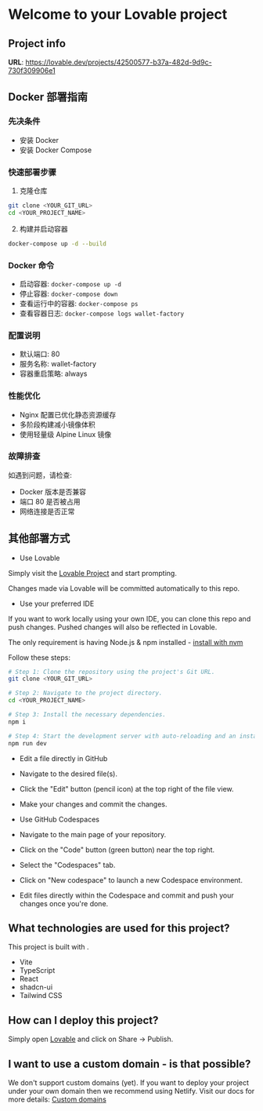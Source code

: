 # Welcome to your Lovable project

## Project info

**URL**: https://lovable.dev/projects/42500577-b37a-482d-9d9c-730f309906e1

## Docker 部署指南

### 先决条件
- 安装 Docker
- 安装 Docker Compose

### 快速部署步骤

1. 克隆仓库
```bash
git clone <YOUR_GIT_URL>
cd <YOUR_PROJECT_NAME>
```

2. 构建并启动容器
```bash
docker-compose up -d --build
```

### Docker 命令

- 启动容器: `docker-compose up -d`
- 停止容器: `docker-compose down`
- 查看运行中的容器: `docker-compose ps`
- 查看容器日志: `docker-compose logs wallet-factory`

### 配置说明

- 默认端口: 80
- 服务名称: wallet-factory
- 容器重启策略: always

### 性能优化

- Nginx 配置已优化静态资源缓存
- 多阶段构建减小镜像体积
- 使用轻量级 Alpine Linux 镜像

### 故障排查

如遇到问题，请检查:
- Docker 版本是否兼容
- 端口 80 是否被占用
- 网络连接是否正常

## 其他部署方式

- Use Lovable

Simply visit the [Lovable Project](https://lovable.dev/projects/42500577-b37a-482d-9d9c-730f309906e1) and start prompting.

Changes made via Lovable will be committed automatically to this repo.

- Use your preferred IDE

If you want to work locally using your own IDE, you can clone this repo and push changes. Pushed changes will also be reflected in Lovable.

The only requirement is having Node.js & npm installed - [install with nvm](https://github.com/nvm-sh/nvm#installing-and-updating)

Follow these steps:

```sh
# Step 1: Clone the repository using the project's Git URL.
git clone <YOUR_GIT_URL>

# Step 2: Navigate to the project directory.
cd <YOUR_PROJECT_NAME>

# Step 3: Install the necessary dependencies.
npm i

# Step 4: Start the development server with auto-reloading and an instant preview.
npm run dev
```

- Edit a file directly in GitHub

- Navigate to the desired file(s).
- Click the "Edit" button (pencil icon) at the top right of the file view.
- Make your changes and commit the changes.

- Use GitHub Codespaces

- Navigate to the main page of your repository.
- Click on the "Code" button (green button) near the top right.
- Select the "Codespaces" tab.
- Click on "New codespace" to launch a new Codespace environment.
- Edit files directly within the Codespace and commit and push your changes once you're done.

## What technologies are used for this project?

This project is built with .

- Vite
- TypeScript
- React
- shadcn-ui
- Tailwind CSS

## How can I deploy this project?

Simply open [Lovable](https://lovable.dev/projects/42500577-b37a-482d-9d9c-730f309906e1) and click on Share -> Publish.

## I want to use a custom domain - is that possible?

We don't support custom domains (yet). If you want to deploy your project under your own domain then we recommend using Netlify. Visit our docs for more details: [Custom domains](https://docs.lovable.dev/tips-tricks/custom-domain/)
